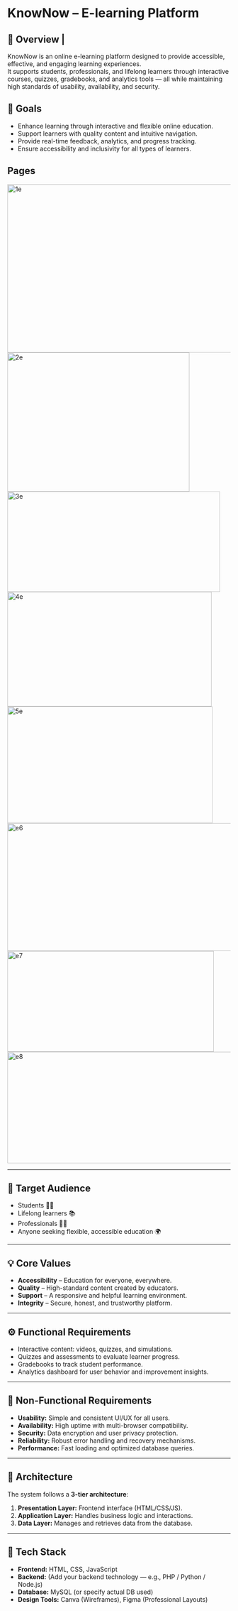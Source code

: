# KnowNow – E-learning Platform

## 🧩 Overview | 
  
KnowNow is an online e-learning platform designed to provide accessible, effective, and engaging learning experiences.  
It supports students, professionals, and lifelong learners through interactive courses, quizzes, gradebooks, and analytics tools — all while maintaining high standards of usability, availability, and security.



## 🎯 Goals
- Enhance learning through interactive and flexible online education.  
- Support learners with quality content and intuitive navigation.  
- Provide real-time feedback, analytics, and progress tracking.  
- Ensure accessibility and inclusivity for all types of learners.

## Pages
<img width="542" height="379" alt="1e" src="https://github.com/user-attachments/assets/27e0fd04-128f-4c00-984b-3734c11eb4fb" />
<img width="411" height="313" alt="2e" src="https://github.com/user-attachments/assets/8b4f7a1a-2ce6-4647-81ab-880e35b33dbd" />
<img width="480" height="226" alt="3e" src="https://github.com/user-attachments/assets/0b3b9b79-2b74-475b-808f-bc51e7f7682f" />
<img width="461" height="258" alt="4e" src="https://github.com/user-attachments/assets/a1ce9dd4-708c-4166-917b-bf88a268156f" />
<img width="463" height="263" alt="5e" src="https://github.com/user-attachments/assets/8b8dd794-bfe0-4849-8a2d-4b2b31419af6" />
<img width="525" height="288" alt="e6" src="https://github.com/user-attachments/assets/e56f4025-8036-4b99-a61c-24457e561613" />
<img width="466" height="227" alt="e7" src="https://github.com/user-attachments/assets/097236b9-398e-4e96-a6f6-ef4bd3ca2365" />
<img width="543" height="251" alt="e8" src="https://github.com/user-attachments/assets/9fb73f76-b0e1-4642-a690-df6a1084cf2d" />

---

## 👥 Target Audience 
- Students 👩‍🎓  
- Lifelong learners 📚  
- Professionals 👩‍💼  
- Anyone seeking flexible, accessible education 🌍  

---

## 💡 Core Values 
- **Accessibility** – Education for everyone, everywhere.  
- **Quality** – High-standard content created by educators.  
- **Support** – A responsive and helpful learning environment.  
- **Integrity** – Secure, honest, and trustworthy platform.  

---

## ⚙️ Functional Requirements 
- Interactive content: videos, quizzes, and simulations.  
- Quizzes and assessments to evaluate learner progress.  
- Gradebooks to track student performance.  
- Analytics dashboard for user behavior and improvement insights.  

---

## 🧱 Non-Functional Requirements 
- **Usability:** Simple and consistent UI/UX for all users.  
- **Availability:** High uptime with multi-browser compatibility.  
- **Security:** Data encryption and user privacy protection.  
- **Reliability:** Robust error handling and recovery mechanisms.  
- **Performance:** Fast loading and optimized database queries.  

---

## 🧠 Architecture 
The system follows a **3-tier architecture**:
1. **Presentation Layer:** Frontend interface (HTML/CSS/JS).  
2. **Application Layer:** Handles business logic and interactions.  
3. **Data Layer:** Manages and retrieves data from the database.

---

## 🧰 Tech Stack 
- **Frontend:** HTML, CSS, JavaScript  
- **Backend:** (Add your backend technology — e.g., PHP / Python / Node.js)  
- **Database:** MySQL (or specify actual DB used)  
- **Design Tools:** Canva (Wireframes), Figma (Professional Layouts)

